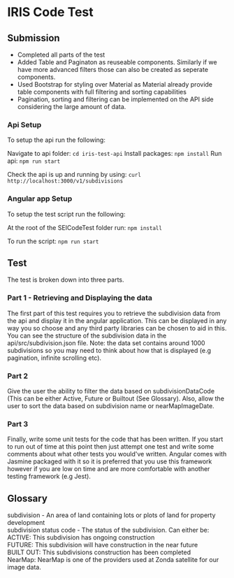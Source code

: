 # IRIS Code Test

## Submission

* Completed all parts of the test
* Added Table and Paginaton as reuseable components. Similarly if we have more advanced filters those can also be created as seperate components.
* Used Bootstrap for styling over Material as Material already provide table components with full filtering and sorting capabilities
* Pagination, sorting and filtering can be implemented on the API side considering the large amount of data.


### Api Setup

To setup the api run the following:

Navigate to api folder: `cd iris-test-api`
Install packages: `npm install`
Run api: `npm run start`

Check the api is up and running by using:
`curl http://localhost:3000/v1/subdivisions`

### Angular app Setup

To setup the test script run the following:

At the root of the SEICodeTest folder run:
`npm install`

To run the script: `npm run start`

## Test

The test is broken down into three parts.

### Part 1 - Retrieving and Displaying the data

The first part of this test requires you to retrieve the subdivision data from the api and display it in 
the angular application. This can be displayed in any way you so choose and any third party libraries can
be chosen to aid in this. You can see the structure of the subdivision data in the api/src/subdivision.json
file. Note: the data set contains around 1000 subdivisions so you may need to think about how that is 
displayed (e.g pagination, infinite scrolling etc).

### Part 2
 Give the user the ability to filter the data based on subdivisionDataCode (This can be either Active, Future 
 or Builtout (See Glossary). Also, allow the user to sort the data based on subdivision name or nearMapImageDate.

### Part 3

Finally, write some unit tests for the code that has been written. If you start to run out of time at this point
then just attempt one test and write some comments about what other tests you would've written. Angular comes
with Jasmine packaged with it so it is preferred that you use this framework however if you are low on time and
are more comfortable with another testing framework (e.g Jest).

## Glossary

subdivision - An area of land containing lots or plots of land for property development <br />
subdivision status code - The status of the subdivision. Can either be: <br />
ACTIVE: This subdivision has ongoing construction <br />
FUTURE: This subdivision will have construction in the near future <br />
BUILT OUT: This subdivisions construction has been completed <br />
NearMap: NearMap is one of the providers used at Zonda satellite for our image data. <br />
